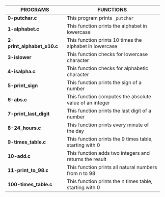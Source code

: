 |**PROGRAMS**	           |**FUNCTIONS**						|
|--------------------------|------------------------------------------------------------|
|**0-putchar.c**           |This program prints ```_putchar```   			|
|**1-alphabet.c**          |This function prints the alphabet in lowercase		|
|**2-print_alphabet_x10.c**|This function prints 10 times the alphabet in lowercase	|
|**3-islower**		   |This function checks for lowercase character		|
|**4-isalpha.c**	   |This function checks for alphabetic character		|
|**5-print_sign**	   |This function prints the sign of a number			|
|**6-abs.c**		   |This function computes the absolute value of an integer	| 
|**7-print_last_digit**    |This function prints the last digit of a number	        |
|**8-24_hours.c**	   |This function prints every minute of the day 		|
|**9-times_table.c**	   |This function prints the 9 times table, starting with 0 	|
|**10-add.c**		   |This function adds two integers and returns the result	|
|**11-print_to_98.c**	   |This function prints all natural numbers from n to 98	|
|**100-times_table.c**	   |This function prints the n times table, starting with 0	|

